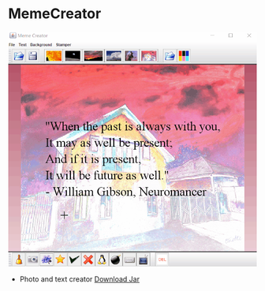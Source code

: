 # MemeCreator

![ ](https://github.com/SageWare/Java/blob/master/MemeCreator/memecreatorgif2.gif?raw=true)

* Photo and text creator 
[Download Jar](https://github.com/SageWare/Java/blob/master/MemeCreator/MemeCreator.jar?raw=true)
